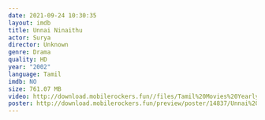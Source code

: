```yaml
---
date: 2021-09-24 10:30:35
layout: imdb
title: Unnai Ninaithu
actor: Surya
director: Unknown
genre: Drama
quality: HD
year: "2002"
language: Tamil
imdb: NO
size: 761.07 MB
video: http://download.mobilerockers.fun//files/Tamil%20Movies%20Yearly%20Collections/Tamil%202002%20Collections/Unnai%20Ninaithu%20(2002)/Unnai%20Ninaithu%20(2002)%20Full%20Movies/Unnai%20Ninaithu%20(2002)%20HDRip/Unnai%20Ninaithu%20(2002)%20HDRip%20Single%20Part.mp4
poster: http://download.mobilerockers.fun/preview/poster/14837/Unnai%20Ninaithu%20(2002).png
---
```

